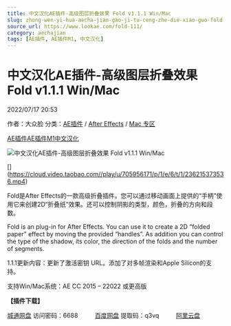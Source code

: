```yaml
---
title: 中文汉化AE插件-高级图层折叠效果 Fold v1.1.1 Win/Mac
slug: zhong-wen-yi-hua-aecha-jian-gao-ji-tu-ceng-zhe-die-xiao-guo-fold-v1-1-1-win-mac
source_url: https://www.lookae.com/fold-111/
category: aechajian
tags: [AE插件, AE插件M1, 中文汉化]
---
```

# 中文汉化AE插件-高级图层折叠效果 Fold v1.1.1 Win/Mac

2022/07/17 20:53

作者：大众脸
分类：[AE插件](https://www.lookae.com/after-effects/aechajian/) / [After Effects](https://www.lookae.com/after-effects/) / [Mac 专区](https://www.lookae.com/mac-osx/)

[AE插件](https://www.lookae.com/tag/ae%e6%8f%92%e4%bb%b6/)[AE插件M1](https://www.lookae.com/tag/aem1/)[中文汉化](https://www.lookae.com/tag/%e4%b8%ad%e6%96%87%e6%b1%89%e5%8c%96/)

![中文汉化AE插件-高级图层折叠效果 Fold v1.1.1 Win/Mac](https://www.lookae.com/wp-content/uploads/2019/09/Fold.jpg "中文汉化AE插件-高级图层折叠效果 Fold v1.1.1 Win/Mac-LookAE.com")

[﻿[﻿]("https://cloud.video.taobao.com//play/u/705956171/p/1/e/6/t/1/236215373536.mp4)](https://cloud.video.taobao.com//play/u/705956171/p/1/e/6/t/1/236215373536.mp4)

Fold是After Effects的一款高级折叠插件。您可以通过移动画面上提供的“手柄”使用它来创建2D“折叠纸”效果。还可以控制阴影的类型，颜色，折叠的方向和段数。

Fold is an plug-in for After Effects. You can use it to create a 2D “folded paper” effect by moving the provided “handles”. As addition you can control the type of the shadow, its color, the direction of the folds and the number of segments.

1.1.1更新内容：更新了激活密钥 URL。添加了对多帧渲染和Apple Silicon的支持。

支持Win/Mac系统：AE CC 2015 – 22022 或更高版

**【插件下载】**

[城通网盘](https://url70.ctfile.com/f/2827370-616694222-2eae6a?p=4431) 访问密码：6688          [百度网盘](https://pan.baidu.com/s/1Urm8XXgjlg9AWfWSaTHDXQ?pwd=q3vq) 提取码：q3vq          [阿里云盘](https://www.aliyundrive.com/s/u2qosytS4kW)

